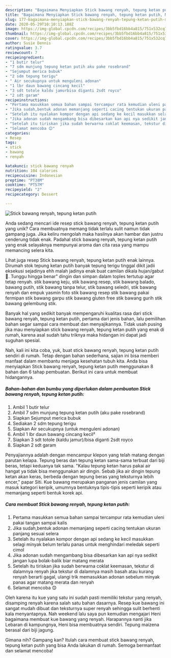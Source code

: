 ```yaml
---
description: "Bagaimana Menyiapkan Stick bawang renyah, tepung ketan putih, Menggugah Selera"
title: "Bagaimana Menyiapkan Stick bawang renyah, tepung ketan putih, Menggugah Selera"
slug: 177-bagaimana-menyiapkan-stick-bawang-renyah-tepung-ketan-putih-menggugah-selera
date: 2020-05-29T10:10:13.188Z
image: https://img-global.cpcdn.com/recipes/3bb5fbd16bb4a815/751x532cq70/stick-bawang-renyah-tepung-ketan-putih-foto-resep-utama.jpg
thumbnail: https://img-global.cpcdn.com/recipes/3bb5fbd16bb4a815/751x532cq70/stick-bawang-renyah-tepung-ketan-putih-foto-resep-utama.jpg
cover: https://img-global.cpcdn.com/recipes/3bb5fbd16bb4a815/751x532cq70/stick-bawang-renyah-tepung-ketan-putih-foto-resep-utama.jpg
author: Susie Dennis
ratingvalue: 3.7
reviewcount: 7
recipeingredient:
- "1 butir telur"
- "7 sdm munjung tepung ketan putih aku pake rosebrand"
- "Sejumput merica bubuk"
- "2 sdm tepung terigu"
- " Air secukupnya untuk menguleni adonan"
- "1 lbr daun bawang cincang kecil"
- "3 sdt totole kaldu jamurbisa diganti 2sdt royco"
- "2 sdt garam"
recipeinstructions:
- "Pertama masukkan semua bahan sampai tercampur rata kemudian uleni pakai tangan sampai kalis"
- "Jika sudah,bentuk adonan memanjang seperti cacing tentukan ukuran panjang sesuai selera"
- "Setelah itu nyalakan kompor dengan api sedang ke kecil masukkan selagi minyak belum terlalu panas untuk menghindari meledak seperti cimol"
- "Jika adonan sudah mengambang bisa dibesarkan kan api nya sedikit jangan lupa bolak-balik biar matang merata"
- "Setelah itu tiriskan jika sudah berwarna coklat keemasan, tekstur di dalamnya renyah jika tekstur di dalamnya masih basah atau kurang renyah berarti gagal, ulangi trik memasukkan adonan sebelum minyak panas agar matang merata dan renyah"
- "Selamat mencoba 😊"
categories:
- Resep
tags:
- stick
- bawang
- renyah

katakunci: stick bawang renyah 
nutrition: 104 calories
recipecuisine: Indonesian
preptime: "PT38M"
cooktime: "PT57M"
recipeyield: "2"
recipecategory: Dessert

---
```



![Stick bawang renyah, tepung ketan putih](https://img-global.cpcdn.com/recipes/3bb5fbd16bb4a815/751x532cq70/stick-bawang-renyah-tepung-ketan-putih-foto-resep-utama.jpg)

Anda sedang mencari ide resep stick bawang renyah, tepung ketan putih yang unik? Cara membuatnya memang tidak terlalu sulit namun tidak gampang juga. Jika keliru mengolah maka hasilnya akan hambar dan justru cenderung tidak enak. Padahal stick bawang renyah, tepung ketan putih yang enak selayaknya mempunyai aroma dan cita rasa yang mampu memancing selera kita.

Lihat juga resep Stick bawang renyah, tepung ketan putih enak lainnya. Dirumah stok tepung ketan putih banyak tepung terigu tinggal dikit jadii eksekusi sejadinya ehh malah jadinya enak buat camilan dikala hujan/gabut 🤭. Tunggu hingga benar&#34; dingin dan simpan dalam toples tertutup agar tetap renyah. stik bawang keju, stik bawang resep, stik bawang balado, bawang putih, stik bawang tanpa telur, stik bawang seledri, stik bawang renyah dan empuk yasmin foto stik bawang resep stik bawang pakai fermipan stik bawang garpu stik bawang gluten free stik bawang gurih stik bawang gelembung stik.

Banyak hal yang sedikit banyak mempengaruhi kualitas rasa dari stick bawang renyah, tepung ketan putih, pertama dari jenis bahan, lalu pemilihan bahan segar sampai cara membuat dan menyajikannya. Tidak usah pusing jika mau menyiapkan stick bawang renyah, tepung ketan putih yang enak di rumah, karena asal sudah tahu triknya maka hidangan ini dapat jadi suguhan spesial.


Nah, kali ini kita coba, yuk, buat stick bawang renyah, tepung ketan putih sendiri di rumah. Tetap dengan bahan sederhana, sajian ini bisa memberi manfaat dalam membantu menjaga kesehatan tubuh kita. Anda bisa menyiapkan Stick bawang renyah, tepung ketan putih menggunakan 8 bahan dan 6 tahap pembuatan. Berikut ini cara untuk membuat hidangannya.

<!--inarticleads1-->

##### Bahan-bahan dan bumbu yang diperlukan dalam pembuatan Stick bawang renyah, tepung ketan putih:

1. Ambil 1 butir telur
1. Ambil 7 sdm munjung tepung ketan putih (aku pake rosebrand)
1. Siapkan Sejumput merica bubuk
1. Sediakan 2 sdm tepung terigu
1. Siapkan  Air secukupnya (untuk menguleni adonan)
1. Ambil 1 lbr daun bawang cincang kecil²
1. Siapkan 3 sdt totole (kaldu jamur)/bisa diganti 2sdt royco
1. Siapkan 2 sdt garam


Penyajiannya adalah dengan mencampur klepon yang telah matang dengan parutan kelapa. Tepung beras dan tepung ketan sama-sama terbuat dari biji beras, tetapi keduanya tak sama. &#34;Kalau tepung ketan harus pakai air hangat ya tidak bisa menggunakan air dingin. Sebab jika air dingin tepung ketan akan keras, berbeda dengan tepung beras yang teksturnya lebih encer,&#34; papar Siti. Kue bawang merupakan panganan jenis camilan yang masuk kategori keripik, umumnya bentuknya tipis-tipis seperti keripik atau memanjang seperti bentuk korek api. 

<!--inarticleads2-->

##### Cara membuat Stick bawang renyah, tepung ketan putih:

1. Pertama masukkan semua bahan sampai tercampur rata kemudian uleni pakai tangan sampai kalis
1. Jika sudah,bentuk adonan memanjang seperti cacing tentukan ukuran panjang sesuai selera
1. Setelah itu nyalakan kompor dengan api sedang ke kecil masukkan selagi minyak belum terlalu panas untuk menghindari meledak seperti cimol
1. Jika adonan sudah mengambang bisa dibesarkan kan api nya sedikit jangan lupa bolak-balik biar matang merata
1. Setelah itu tiriskan jika sudah berwarna coklat keemasan, tekstur di dalamnya renyah jika tekstur di dalamnya masih basah atau kurang renyah berarti gagal, ulangi trik memasukkan adonan sebelum minyak panas agar matang merata dan renyah
1. Selamat mencoba 😊


Oleh karena itu kue yang satu ini sudah pasti memiliki tekstur yang renyah, disamping renyah karena salah satu bahan dasarnya. Resep kue bawang ini sangat mudah dibuat dan teksturnya super renyah sehingga sulit berhenti kala menyantapnya. Nah weekend lalu saya pun kemudian mengajari Heni bagaimana membuat kue bawang yang renyah. Harapannya nanti jika Lebaran di kampungnya, Heni bisa membuatnya sendiri. Tepung maizena berasal dari biji jagung. 

Gimana nih? Gampang kan? Itulah cara membuat stick bawang renyah, tepung ketan putih yang bisa Anda lakukan di rumah. Semoga bermanfaat dan selamat mencoba!

